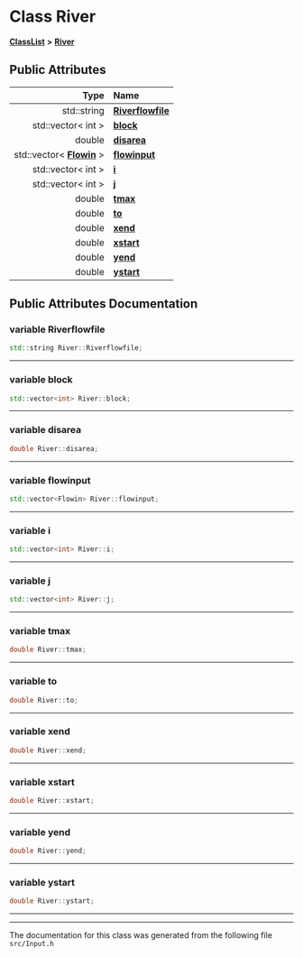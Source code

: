 

# Class River



[**ClassList**](annotated.md) **>** [**River**](classRiver.md)


























## Public Attributes

| Type | Name |
| ---: | :--- |
|  std::string | [**Riverflowfile**](#variable-riverflowfile)  <br> |
|  std::vector&lt; int &gt; | [**block**](#variable-block)  <br> |
|  double | [**disarea**](#variable-disarea)  <br> |
|  std::vector&lt; [**Flowin**](classFlowin.md) &gt; | [**flowinput**](#variable-flowinput)  <br> |
|  std::vector&lt; int &gt; | [**i**](#variable-i)  <br> |
|  std::vector&lt; int &gt; | [**j**](#variable-j)  <br> |
|  double | [**tmax**](#variable-tmax)  <br> |
|  double | [**to**](#variable-to)  <br> |
|  double | [**xend**](#variable-xend)  <br> |
|  double | [**xstart**](#variable-xstart)  <br> |
|  double | [**yend**](#variable-yend)  <br> |
|  double | [**ystart**](#variable-ystart)  <br> |












































## Public Attributes Documentation




### variable Riverflowfile 

```C++
std::string River::Riverflowfile;
```




<hr>



### variable block 

```C++
std::vector<int> River::block;
```




<hr>



### variable disarea 

```C++
double River::disarea;
```




<hr>



### variable flowinput 

```C++
std::vector<Flowin> River::flowinput;
```




<hr>



### variable i 

```C++
std::vector<int> River::i;
```




<hr>



### variable j 

```C++
std::vector<int> River::j;
```




<hr>



### variable tmax 

```C++
double River::tmax;
```




<hr>



### variable to 

```C++
double River::to;
```




<hr>



### variable xend 

```C++
double River::xend;
```




<hr>



### variable xstart 

```C++
double River::xstart;
```




<hr>



### variable yend 

```C++
double River::yend;
```




<hr>



### variable ystart 

```C++
double River::ystart;
```




<hr>

------------------------------
The documentation for this class was generated from the following file `src/Input.h`

